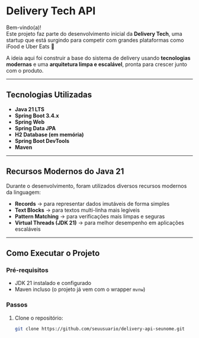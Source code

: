 #  Delivery Tech API

Bem-vindo(a)!  
Este projeto faz parte do desenvolvimento inicial da **Delivery Tech**, uma startup que está surgindo para competir com grandes plataformas como iFood e Uber Eats 🚀  

A ideia aqui foi construir a base do sistema de delivery usando **tecnologias modernas** e uma **arquitetura limpa e escalável**, pronta para crescer junto com o produto.

---

##  Tecnologias Utilizadas

-  **Java 21 LTS**  
-  **Spring Boot 3.4.x**  
-  **Spring Web**  
-  **Spring Data JPA**  
-  **H2 Database (em memória)**  
-  **Spring Boot DevTools**  
-  **Maven**  

---

##  Recursos Modernos do Java 21

Durante o desenvolvimento, foram utilizados diversos recursos modernos da linguagem:
- **Records** → para representar dados imutáveis de forma simples  
- **Text Blocks** → para textos multi-linha mais legíveis  
- **Pattern Matching** → para verificações mais limpas e seguras  
- **Virtual Threads (JDK 21)** → para melhor desempenho em aplicações escaláveis  

---

##  Como Executar o Projeto

### Pré-requisitos
- JDK 21 instalado e configurado  
- Maven incluso (o projeto já vem com o wrapper `mvnw`)

### Passos
1. Clone o repositório:
   ```bash
   git clone https://github.com/seuusuario/delivery-api-seunome.git
